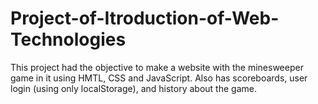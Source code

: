 # Project-of-Itroduction-of-Web-Technologies
This project had the objective to make a website with the minesweeper game in it using HMTL, CSS and JavaScript. Also has scoreboards, user login (using only localStorage), and history about the game.
